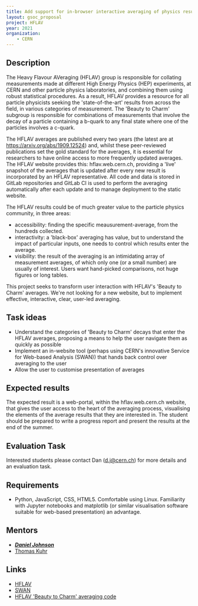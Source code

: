 ```yaml
---
title: Add support for in-browser interactive averaging of physics results
layout: gsoc_proposal
project: HFLAV
year: 2021
organization:
    - CERN
---
```


## Description
The Heavy Flavour AVeraging (HFLAV) group is responsible for collating measurements made at different High Energy Physics (HEP) experiments, at CERN and other particle physics laboratories, and combining them using robust statistical procedures. As a result, HFLAV provides a resource for all particle physicists seeking the 'state-of-the-art' results from across the field, in various categories of measurement. The 'Beauty to Charm' subgroup is responsible for combinations of measurements that involve the decay of a particle containing a b-quark to any final state where one of the particles involves a c-quark.

The HFLAV averages are published every two years (the latest are at https://arxiv.org/abs/1909.12524) and, whilst these peer-reviewed publications set the gold standard for the averages, it is essential for researchers to have online access to more frequently updated averages. The HFLAV website provides this: hflav.web.cern.ch, providing a 'live' snapshot of the averages that is updated after every new result is incorporated by an HFLAV representative. All code and data is stored in GitLab repositories and GitLab CI is used to perform the averaging automatically after each update and to manage deployment to the static website.

The HFLAV results could be of much greater value to the particle physics community, in three areas:
- accessibility: finding the specific meausurement-average, from the hundreds collected.
- interactivity: a 'black-box' averaging has value, but to understand the impact of particular inputs, one needs to control which results enter the average.
- visibility: the result of the averaging is an intimidating array of measurement averages, of which only one (or a small number) are usually of interest. Users want hand-picked comparisons, not huge figures or long tables.

This project seeks to transform user interaction with HFLAV's 'Beauty to Charm' averages. We're not looking for a new website, but to implement effective, interactive, clear, user-led averaging.

## Task ideas
 * Understand the categories of 'Beauty to Charm' decays that enter the HFLAV averages, proposing a means to help the user navigate them as quickly as possible
 * Implement an in-website tool (perhaps using CERN's innovative Service for Web-based Analysis (SWAN)) that hands back control over averaging to the user
 * Allow the user to customise presentation of averages

## Expected results
The expected result is a web-portal, within the hflav.web.cern.ch website, that gives the user access to the heart of the averaging process, visualising the elements of the average results that they are interested in. The student should be prepared to write a progress report and present the results at the end of the summer.

## Evaluation Task
Interested students please contact Dan (d.j@cern.ch) for more details and an evaluation task.

## Requirements
 * Python, JavaScript, CSS, HTML5. Comfortable using Linux. Familiarity with Jupyter notebooks and matplotlib (or similar visualisation software suitable for web-based presentation) an advantage.

## Mentors
 * ***[Daniel Johnson](mailto:d.j@cern.ch)***
 * [Thomas Kuhr](mailto:Thomas.Kuhr@lmu.de)

## Links
 * [HFLAV](https://hflav.web.cern.ch/)
 * [SWAN](https://swan.web.cern.ch/)
 * [HFLAV 'Beauty to Charm' averaging code](https://gitlab.cern.ch/hflav/b2charm)
